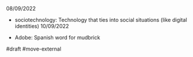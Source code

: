 08/09/2022
* sociotechnology: Technology that ties into social situations (like digital identities)
10/09/2022
- Adobe: Spanish word for mudbrick

#draft #move-external 